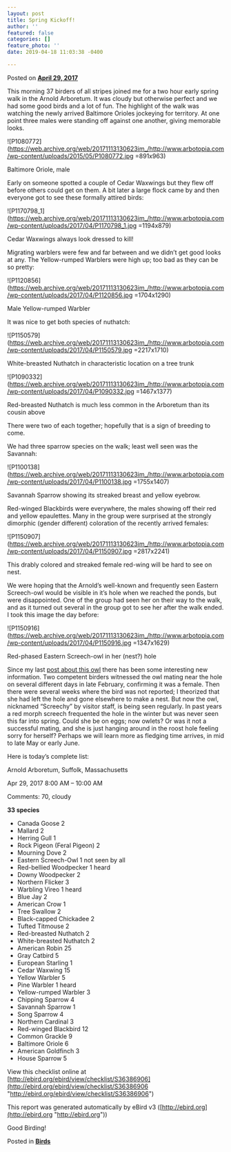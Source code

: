 ```yaml
---
layout: post
title: Spring Kickoff!
author: ''
featured: false
categories: []
feature_photo: ''
date: 2019-04-18 11:03:38 -0400

---
```


Posted on [**April 29, 2017**](https://web.archive.org/web/20171113130623/http://www.arbotopia.com/spring-kickoff/ "6:23 pm")

This morning 37 birders of all stripes joined me for a two hour early spring walk in the Arnold Arboretum. It was cloudy but otherwise perfect and we had some good birds and a lot of fun. The highlight of the walk was watching the newly arrived Baltimore Orioles jockeying for territory. At one point three males were standing off against one another, giving memorable looks.

![P1080772](https://web.archive.org/web/20171113130623im_/http://www.arbotopia.com/wp-content/uploads/2015/05/P1080772.jpg =891x963)

Baltimore Oriole, male

Early on someone spotted a couple of Cedar Waxwings but they flew off before others could get on them. A bit later a large flock came by and then everyone got to see these formally attired birds:

![P1170798_1](https://web.archive.org/web/20171113130623im_/http://www.arbotopia.com/wp-content/uploads/2017/04/P1170798_1.jpg =1194x879)

Cedar Waxwings always look dressed to kill!

Migrating warblers were few and far between and we didn’t get good looks at any. The Yellow-rumped Warblers were high up; too bad as they can be so pretty:

![P1120856](https://web.archive.org/web/20171113130623im_/http://www.arbotopia.com/wp-content/uploads/2017/04/P1120856.jpg =1704x1290)

Male Yellow-rumped Warbler

It was nice to get both species of nuthatch:

![P1150579](https://web.archive.org/web/20171113130623im_/http://www.arbotopia.com/wp-content/uploads/2017/04/P1150579.jpg =2217x1710)

White-breasted Nuthatch in characteristic location on a tree trunk

![P1090332](https://web.archive.org/web/20171113130623im_/http://www.arbotopia.com/wp-content/uploads/2017/04/P1090332.jpg =1467x1377)

Red-breasted Nuthatch is much less common in the Arboretum than its cousin above

There were two of each together; hopefully that is a sign of breeding to come.

We had three sparrow species on the walk; least well seen was the Savannah:

![P1100138](https://web.archive.org/web/20171113130623im_/http://www.arbotopia.com/wp-content/uploads/2017/04/P1100138.jpg =1755x1407)

Savannah Sparrow showing its streaked breast and yellow eyebrow.

Red-winged Blackbirds were everywhere, the males showing off their red and yellow epaulettes. Many in the group were surprised at the strongly dimorphic (gender different) coloration of the recently arrived females:

![P1150907](https://web.archive.org/web/20171113130623im_/http://www.arbotopia.com/wp-content/uploads/2017/04/P1150907.jpg =2817x2241)

This drably colored and streaked female red-wing will be hard to see on nest.

We were hoping that the Arnold’s well-known and frequently seen Eastern Screech-owl would be visible in it’s hole when we reached the ponds, but were disappointed. One of the group had seen her on their way to the walk, and as it turned out several in the group got to see her after the walk ended. I took this image the day before:

![P1150916](https://web.archive.org/web/20171113130623im_/http://www.arbotopia.com/wp-content/uploads/2017/04/P1150916.jpg =1347x1629)

Red-phased Eastern Screech-owl in her (nest?) hole

Since my last [post about this owl](https://web.archive.org/web/20171113130623/http://www.arbotopia.com/after-the-storm/) there has been some interesting new information. Two competent birders witnessed the owl mating near the hole on several different days in late February, confirming it was a female. Then there were several weeks where the bird was not reported; I theorized that she had left the hole and gone elsewhere to make a nest. But now the owl, nicknamed “Screechy” by visitor staff, is being seen regularly. In past years a red morph screech frequented the hole in the winter but was never seen this far into spring. Could she be on eggs; now owlets? Or was it not a successful mating, and she is just hanging around in the roost hole feeling sorry for herself? Perhaps we will learn more as fledging time arrives, in mid to late May or early June.

Here is today’s complete list:

Arnold Arboretum, Suffolk, Massachusetts

Apr 29, 2017 8:00 AM – 10:00 AM

Comments: 70, cloudy

**33 species**

* Canada Goose 2
* Mallard 2
* Herring Gull 1
* Rock Pigeon (Feral Pigeon) 2
* Mourning Dove 2
* Eastern Screech-Owl 1 not seen by all
* Red-bellied Woodpecker 1 heard
* Downy Woodpecker 2
* Northern Flicker 3
* Warbling Vireo 1 heard
* Blue Jay 2
* American Crow 1
* Tree Swallow 2
* Black-capped Chickadee 2
* Tufted Titmouse 2
* Red-breasted Nuthatch 2
* White-breasted Nuthatch 2
* American Robin 25
* Gray Catbird 5
* European Starling 1
* Cedar Waxwing 15
* Yellow Warbler 5
* Pine Warbler 1 heard
* Yellow-rumped Warbler 3
* Chipping Sparrow 4
* Savannah Sparrow 1
* Song Sparrow 4
* Northern Cardinal 3
* Red-winged Blackbird 12
* Common Grackle 9
* Baltimore Oriole 6
* American Goldfinch 3
* House Sparrow 5

View this checklist online at [http://ebird.org/ebird/view/checklist/S36386906](http://ebird.org/ebird/view/checklist/S36386906 "http://ebird.org/ebird/view/checklist/S36386906")

This report was generated automatically by eBird v3 ([http://ebird.org](http://ebird.org "http://ebird.org"))

Good Birding!

Posted in [**Birds**](https://web.archive.org/web/20171113130623/http://www.arbotopia.com/category/birds/)